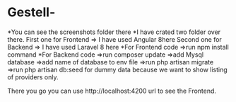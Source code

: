 # Gestell-

*You can see the screenshots folder there
*I have crated two folder over there.
First one for Frontend => I have used Angular 8here
Second one for Backend => I have used Laravel 8 here
*For Frontend code 
=>run npm install command
*For Backend code
=>run composer update
=>add Mysql database 
=>add name of database to env file
=>run php artisan migrate
=>run php artisan db:seed for dummy data because we want to show listing of providers only.


There you go
you can use http://localhost:4200 url to see the Frontend.
